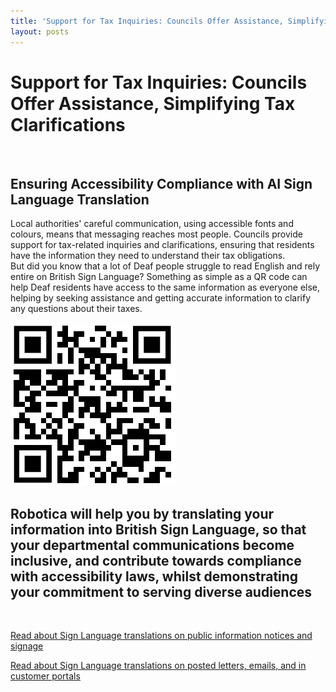```yaml
---
title: 'Support for Tax Inquiries: Councils Offer Assistance, Simplifying Tax Clarifications'
layout: posts
---
```


# Support for Tax Inquiries: Councils Offer Assistance, Simplifying Tax Clarifications

![]()

## Ensuring Accessibility Compliance with AI Sign Language Translation

Local authorities' careful communication, using accessible fonts and colours, means that messaging reaches most people.  Councils provide support for tax-related inquiries and clarifications, ensuring that residents have the information they need to understand their tax obligations.  
But did you know that a lot of Deaf people struggle to read English and rely entire on British Sign Language?
Something as simple as a QR code can help Deaf residents have access to the same information as everyone else, helping by seeking assistance and getting accurate information to clarify any questions about their taxes.

![QR Code](/posts/images/qr-contact.png)

## Robotica will help you by translating your information into British Sign Language, so that your departmental communications become inclusive, and contribute towards compliance with accessibility laws, whilst demonstrating your commitment to serving diverse audiences

<br/>

[Read about Sign Language translations on public information notices and signage](/solutions/gazette)

[Read about Sign Language translations on posted letters, emails, and in customer portals](/solutions/correspondent)
